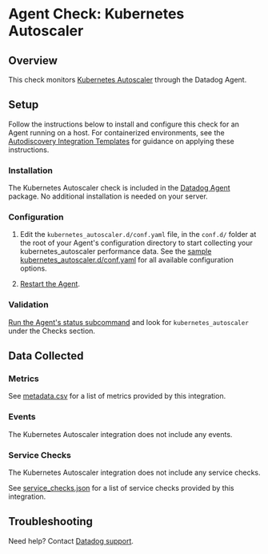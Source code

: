 # Agent Check: Kubernetes Autoscaler

## Overview

This check monitors [Kubernetes Autoscaler][1] through the Datadog Agent.

## Setup

Follow the instructions below to install and configure this check for an Agent running on a host. For containerized environments, see the [Autodiscovery Integration Templates][3] for guidance on applying these instructions.

### Installation

The Kubernetes Autoscaler check is included in the [Datadog Agent][2] package.
No additional installation is needed on your server.

### Configuration

1. Edit the `kubernetes_autoscaler.d/conf.yaml` file, in the `conf.d/` folder at the root of your Agent's configuration directory to start collecting your kubernetes_autoscaler performance data. See the [sample kubernetes_autoscaler.d/conf.yaml][4] for all available configuration options.

2. [Restart the Agent][5].

### Validation

[Run the Agent's status subcommand][6] and look for `kubernetes_autoscaler` under the Checks section.

## Data Collected

### Metrics

See [metadata.csv][7] for a list of metrics provided by this integration.

### Events

The Kubernetes Autoscaler integration does not include any events.

### Service Checks

The Kubernetes Autoscaler integration does not include any service checks.

See [service_checks.json][8] for a list of service checks provided by this integration.

## Troubleshooting

Need help? Contact [Datadog support][9].


[1]: **LINK_TO_INTEGRATION_SITE**
[2]: https://app.datadoghq.com/account/settings/agent/latest
[3]: https://docs.datadoghq.com/agent/kubernetes/integrations/
[4]: https://github.com/DataDog/integrations-core/blob/master/kubernetes_autoscaler/datadog_checks/kubernetes_autoscaler/data/conf.yaml.example
[5]: https://docs.datadoghq.com/agent/guide/agent-commands/#start-stop-and-restart-the-agent
[6]: https://docs.datadoghq.com/agent/guide/agent-commands/#agent-status-and-information
[7]: https://github.com/DataDog/integrations-core/blob/master/kubernetes_autoscaler/metadata.csv
[8]: https://github.com/DataDog/integrations-core/blob/master/kubernetes_autoscaler/assets/service_checks.json
[9]: https://docs.datadoghq.com/help/
